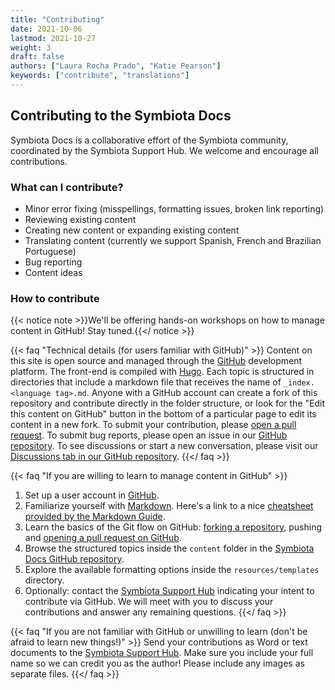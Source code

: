 ```yaml
---
title: "Contributing"
date: 2021-10-06
lastmod: 2021-10-27
weight: 3
draft: false
authors: ["Laura Rocha Prado", "Katie Pearson"]
keywords: ["contribute", "translations"]
---
```


## Contributing to the Symbiota Docs

Symbiota Docs is a collaborative effort of the Symbiota community, coordinated by the Symbiota Support Hub. We welcome and encourage all contributions.

### What can I contribute?

- Minor error fixing (misspellings, formatting issues, broken link reporting)
- Reviewing existing content
- Creating new content or expanding existing content
- Translating content (currently we support Spanish, French and Brazilian Portuguese)
- Bug reporting
- Content ideas

### How to contribute

{{< notice note >}}We'll be offering hands-on workshops on how to manage content in GitHub! Stay tuned.{{</ notice >}}

{{< faq "Technical details (for users familiar with GitHub)" >}}
  Content on this site is open source and managed through the [GitHub](https://github.com/) development platform. The front-end is compiled with [Hugo](https://gohugo.io/). Each topic is structured in directories that include a markdown file that receives the name of `_index.<language tag>.md`. Anyone with a GitHub account can create a fork of this repository and contribute directly in the folder structure, or look for the "Edit this content on GitHub" button in the bottom of a particular page to edit its content in a new fork. To submit your contribution, please [open a pull request](https://docs.github.com/en/pull-requests/collaborating-with-pull-requests/proposing-changes-to-your-work-with-pull-requests/creating-a-pull-request). To submit bug reports, please open an issue in our [GitHub repository](https://github.com/BioKIC/symbiota-docs/). To see discussions or start a new conversation, please visit our [Discussions tab in our GitHub repository](https://github.com/BioKIC/symbiota-docs/discussions).
{{</ faq >}}

{{< faq "If you are willing to learn to manage content in GitHub" >}}
1. Set up a user account in [GitHub](https://github.com/signup?ref_cta=Sign+up&ref_loc=header+logged+out&ref_page=%2F&source=header-home).
2. Familiarize yourself with [Markdown](https://en.wikipedia.org/wiki/Markdown). Here's a link to a nice [cheatsheet provided by the Markdown Guide](https://www.markdownguide.org/cheat-sheet/).
3. Learn the basics of the Git flow on GitHub: [forking a repository](https://docs.github.com/en/get-started/quickstart/fork-a-repo), pushing and [opening a pull request on GitHub]((https://docs.github.com/en/pull-requests/collaborating-with-pull-requests/proposing-changes-to-your-work-with-pull-requests/creating-a-pull-request)).
4. Browse the structured topics inside the `content` folder in the [Symbiota Docs GitHub repository](https://github.com/BioKIC/symbiota-docs).
5. Explore the available formatting options inside the `resources/templates` directory.
6. Optionally: contact the [Symbiota Support Hub](mailto:symbiota@asu.edu) indicating your intent to contribute via GitHub. We will meet with you to discuss your contributions and answer any remaining questions.
{{</ faq >}}

{{< faq "If you are not familiar with GitHub or unwilling to learn (don't be afraid to learn new things!)" >}}
Send your contributions as Word or text documents to the [Symbiota Support Hub](mailto:symbiota@asu.edu). Make sure you include your full name so we can credit you as the author! Please include any images as separate files.
{{</ faq >}}



